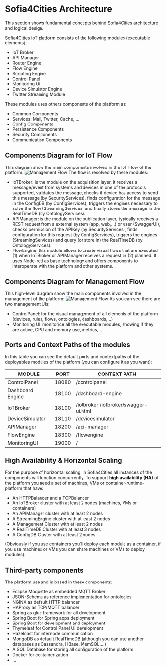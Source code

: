Sofia4Cities Architecture
============================

This section shows fundamental concepts behind Sofia4Cities architecture and logical design.

Sofia4Cities IoT platform consists of the following modules (executable elements):

- IoT Broker
- API Manager
- Router Engine
- Flow Engine
- Scripting Engine
- Control Panel
- Monitoring UI
- Device Simulator Engine
- Twitter Streaming Module

These modules uses others components of the platform as:

- Common Components
- Services: Mail, Twitter, Cache, ...
- Config Components
- Persistence Components
- Security Components
- Communication Components

## Components Diagram for IoT Flow
This diagram show the main components involved in the IoT Flow of the platform.
![Management Flow](iot_diagram.txt.png) 
The flow is resolved by these modules:

- IoTBroker: is the module on the adquisition layer, it receives a message/event from systems and devices in one of the protocols supported, validates the message, checks if device has access to send this message (by SecurityServices), finds configuration for the message in the ConfigDB (by ConfigServices), triggers the engines necessary to solve the flow (StreamingServices) and finally stores the message in the RealTimeDB (by OntologyServices).
- APIManager: is the module on the publication layer, typically receives a REST request from a external system (app, web,...) or user (SwaggerUI), checks permission of the APIKey (by SecurityServices), finds configuration for this request (by ConfigServices), triggers the engines (StreamingServices) and query  (or store in) the RealTimeDB (by OntologyServices).
- FlowEngine: this module allows to create visual flows that are executed (1) when IoTBroker or APIManager receives a request or (2) planned. It uses Node-red as base technology and offers components to interoperate with the platform and other systems.


## Components Diagram for Management Flow
This high-level diagram show the main components involved in the management of the platform:
![Management Flow](management_diagram.txt.png) 
As you can see there are two management UIs:

- ControlPanel: for the visual management of all elements of the platform (devices, rules, flows, ontologies, dashboards,...)
- Monitoring UI: monitorice all the executable modules, showing if they are active, CPU and memory use, metrics,...

## Ports and  Context Paths of the modules

In this table you can see the default ports and contextpaths of the deployables modules of the platform (you can configure it as you want):

MODULE | PORT | CONTEXT PATH 
------ | ---- | --------
ControlPanel | 18080 | /controlpanel
Dashboard Engine | 18100 | /dashboard-engine
IoTBroker | 18100 | /iotbroker /iotbroker/swagger-ui.html
DeviceSimulator | 18110 | /devicesimulator
APIManager | 18200 | /api-manager
FlowEngine | 18300 | /flowengine
MonitoringUI | 19000 | /




## High Availability & Horizontal Scaling

For the purpose of horizontal scaling, in Sofia4Cities all instances of the components will function concurrently.
To support **high availability (HA)** of the platform you need a set of machines, VMs or container-runtime-platform that have:

- An HTTPBalancer and a TCPBalancer
- An IoTBroker cluster with at least 2 nodes (machines, VMs or containers)
- An APIManager cluster with at least 2 nodes
- A StreamingEngine cluster with at least 2 nodes
- A Management Cluster with at least 2 nodes
- A RealTimeDB Cluster with at least 3 nodes
- A ConfigDB Cluster with at least 2 nodes


(Obviously if you use containers you´ll deploy each module as a container, if you use machines or VMs you can share machines or VMs to deploy modules).

## Third-party components

The platform use and is based in these components:

- Eclipse Moquette as embedded MQTT Broker
- JSON-Schema as reference implementation for ontologies
- NGINX as default HTTP balancer 
- HAProxy as TCP/MQTT balancer
- Spring as glue framework for all development
- Spring Boot for Spring apps deployment
- Spring Boot for development and deployment
- Thymeleaf for Control Panel UI development
- Hazelcast for internode communication
- MongoDB as default RealTimeDB (although you can use another databases as Cassandra, HBase, MemSQL,...)
- A SQL Database for storing all configuration of the platform
- Docker for containerization
- ...

